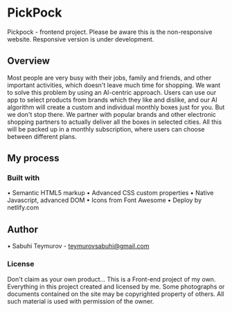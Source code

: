 # PickPock
Pickpock - frontend project.
Please be aware this is the non-responsive website. Responsive version is under development.

## Overview
Most people are very busy with their jobs, family and friends, and other important activities, which doesn't leave much time for shopping. We want to solve this problem by using an AI-centric approach. Users can use our app to select products from brands which they like and dislike, and our AI algorithm will create a custom and individual monthly boxes just for you. But we don't stop there. We partner with popular brands and other electronic shopping partners to actually deliver all the boxes in selected cities. All this will be packed up in a monthly subscription, where users can choose between different plans.

## My process
### Built with
•	Semantic HTML5 markup
•	Advanced CSS custom properties
•	Native Javascript, advanced DOM
•	Icons from Font Awesome
•	Deploy by netlify.com

## Author
•	Sabuhi Teymurov - teymurovsabuhi@gmail.com

### License
Don't claim as your own product... This is a Front-end project of my own. Everything in this project created and licensed by me. Some photographs or documents contained on the site may be copyrighted property of others. All such material is used with permission of the owner. 

